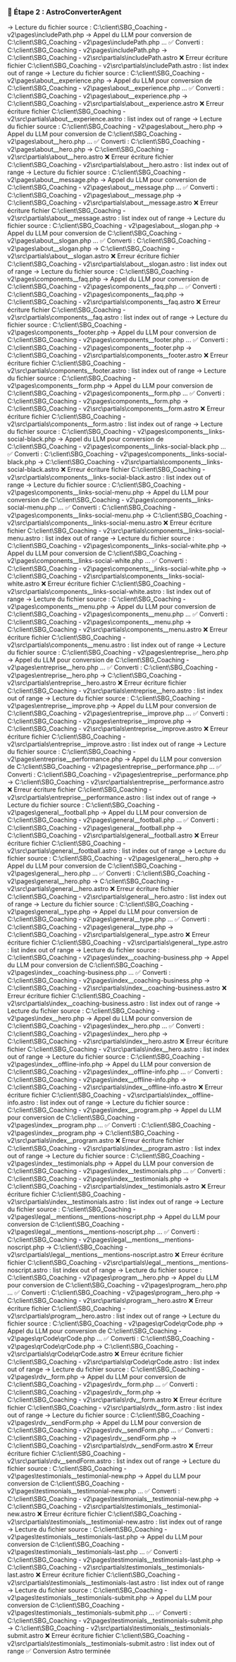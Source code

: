 ### 🧩 Étape 2 : AstroConverterAgent
   → Lecture du fichier source : C:\client\SBG_Coaching - v2\pages\includePath.php
   → Appel du LLM pour conversion de C:\client\SBG_Coaching - v2\pages\includePath.php ...
✅ Converti : C:\client\SBG_Coaching - v2\pages\includePath.php → C:\client\SBG_Coaching - v2\src\partials\includePath.astro
❌ Erreur écriture fichier C:\client\SBG_Coaching - v2\src\partials\includePath.astro : list index out of range
   → Lecture du fichier source : C:\client\SBG_Coaching - v2\pages\about\__experience.php
   → Appel du LLM pour conversion de C:\client\SBG_Coaching - v2\pages\about\__experience.php ...
✅ Converti : C:\client\SBG_Coaching - v2\pages\about\__experience.php → C:\client\SBG_Coaching - v2\src\partials\about\__experience.astro
❌ Erreur écriture fichier C:\client\SBG_Coaching - v2\src\partials\about\__experience.astro : list index out of range
   → Lecture du fichier source : C:\client\SBG_Coaching - v2\pages\about\__hero.php
   → Appel du LLM pour conversion de C:\client\SBG_Coaching - v2\pages\about\__hero.php ...
✅ Converti : C:\client\SBG_Coaching - v2\pages\about\__hero.php → C:\client\SBG_Coaching - v2\src\partials\about\__hero.astro
❌ Erreur écriture fichier C:\client\SBG_Coaching - v2\src\partials\about\__hero.astro : list index out of range
   → Lecture du fichier source : C:\client\SBG_Coaching - v2\pages\about\__message.php
   → Appel du LLM pour conversion de C:\client\SBG_Coaching - v2\pages\about\__message.php ...
✅ Converti : C:\client\SBG_Coaching - v2\pages\about\__message.php → C:\client\SBG_Coaching - v2\src\partials\about\__message.astro
❌ Erreur écriture fichier C:\client\SBG_Coaching - v2\src\partials\about\__message.astro : list index out of range
   → Lecture du fichier source : C:\client\SBG_Coaching - v2\pages\about\__slogan.php
   → Appel du LLM pour conversion de C:\client\SBG_Coaching - v2\pages\about\__slogan.php ...
✅ Converti : C:\client\SBG_Coaching - v2\pages\about\__slogan.php → C:\client\SBG_Coaching - v2\src\partials\about\__slogan.astro
❌ Erreur écriture fichier C:\client\SBG_Coaching - v2\src\partials\about\__slogan.astro : list index out of range
   → Lecture du fichier source : C:\client\SBG_Coaching - v2\pages\components\__faq.php
   → Appel du LLM pour conversion de C:\client\SBG_Coaching - v2\pages\components\__faq.php ...
✅ Converti : C:\client\SBG_Coaching - v2\pages\components\__faq.php → C:\client\SBG_Coaching - v2\src\partials\components\__faq.astro
❌ Erreur écriture fichier C:\client\SBG_Coaching - v2\src\partials\components\__faq.astro : list index out of range
   → Lecture du fichier source : C:\client\SBG_Coaching - v2\pages\components\__footer.php
   → Appel du LLM pour conversion de C:\client\SBG_Coaching - v2\pages\components\__footer.php ...
✅ Converti : C:\client\SBG_Coaching - v2\pages\components\__footer.php → C:\client\SBG_Coaching - v2\src\partials\components\__footer.astro
❌ Erreur écriture fichier C:\client\SBG_Coaching - v2\src\partials\components\__footer.astro : list index out of range
   → Lecture du fichier source : C:\client\SBG_Coaching - v2\pages\components\__form.php
   → Appel du LLM pour conversion de C:\client\SBG_Coaching - v2\pages\components\__form.php ...
✅ Converti : C:\client\SBG_Coaching - v2\pages\components\__form.php → C:\client\SBG_Coaching - v2\src\partials\components\__form.astro
❌ Erreur écriture fichier C:\client\SBG_Coaching - v2\src\partials\components\__form.astro : list index out of range
   → Lecture du fichier source : C:\client\SBG_Coaching - v2\pages\components\__links-social-black.php
   → Appel du LLM pour conversion de C:\client\SBG_Coaching - v2\pages\components\__links-social-black.php ...
✅ Converti : C:\client\SBG_Coaching - v2\pages\components\__links-social-black.php → C:\client\SBG_Coaching - v2\src\partials\components\__links-social-black.astro
❌ Erreur écriture fichier C:\client\SBG_Coaching - v2\src\partials\components\__links-social-black.astro : list index out of range
   → Lecture du fichier source : C:\client\SBG_Coaching - v2\pages\components\__links-social-menu.php
   → Appel du LLM pour conversion de C:\client\SBG_Coaching - v2\pages\components\__links-social-menu.php ...
✅ Converti : C:\client\SBG_Coaching - v2\pages\components\__links-social-menu.php → C:\client\SBG_Coaching - v2\src\partials\components\__links-social-menu.astro
❌ Erreur écriture fichier C:\client\SBG_Coaching - v2\src\partials\components\__links-social-menu.astro : list index out of range
   → Lecture du fichier source : C:\client\SBG_Coaching - v2\pages\components\__links-social-white.php
   → Appel du LLM pour conversion de C:\client\SBG_Coaching - v2\pages\components\__links-social-white.php ...
✅ Converti : C:\client\SBG_Coaching - v2\pages\components\__links-social-white.php → C:\client\SBG_Coaching - v2\src\partials\components\__links-social-white.astro
❌ Erreur écriture fichier C:\client\SBG_Coaching - v2\src\partials\components\__links-social-white.astro : list index out of range
   → Lecture du fichier source : C:\client\SBG_Coaching - v2\pages\components\__menu.php
   → Appel du LLM pour conversion de C:\client\SBG_Coaching - v2\pages\components\__menu.php ...
✅ Converti : C:\client\SBG_Coaching - v2\pages\components\__menu.php → C:\client\SBG_Coaching - v2\src\partials\components\__menu.astro
❌ Erreur écriture fichier C:\client\SBG_Coaching - v2\src\partials\components\__menu.astro : list index out of range
   → Lecture du fichier source : C:\client\SBG_Coaching - v2\pages\entreprise\__hero.php
   → Appel du LLM pour conversion de C:\client\SBG_Coaching - v2\pages\entreprise\__hero.php ...
✅ Converti : C:\client\SBG_Coaching - v2\pages\entreprise\__hero.php → C:\client\SBG_Coaching - v2\src\partials\entreprise\__hero.astro
❌ Erreur écriture fichier C:\client\SBG_Coaching - v2\src\partials\entreprise\__hero.astro : list index out of range
   → Lecture du fichier source : C:\client\SBG_Coaching - v2\pages\entreprise\__improve.php
   → Appel du LLM pour conversion de C:\client\SBG_Coaching - v2\pages\entreprise\__improve.php ...
✅ Converti : C:\client\SBG_Coaching - v2\pages\entreprise\__improve.php → C:\client\SBG_Coaching - v2\src\partials\entreprise\__improve.astro
❌ Erreur écriture fichier C:\client\SBG_Coaching - v2\src\partials\entreprise\__improve.astro : list index out of range
   → Lecture du fichier source : C:\client\SBG_Coaching - v2\pages\entreprise\__performance.php
   → Appel du LLM pour conversion de C:\client\SBG_Coaching - v2\pages\entreprise\__performance.php ...
✅ Converti : C:\client\SBG_Coaching - v2\pages\entreprise\__performance.php → C:\client\SBG_Coaching - v2\src\partials\entreprise\__performance.astro
❌ Erreur écriture fichier C:\client\SBG_Coaching - v2\src\partials\entreprise\__performance.astro : list index out of range
   → Lecture du fichier source : C:\client\SBG_Coaching - v2\pages\general\__football.php
   → Appel du LLM pour conversion de C:\client\SBG_Coaching - v2\pages\general\__football.php ...
✅ Converti : C:\client\SBG_Coaching - v2\pages\general\__football.php → C:\client\SBG_Coaching - v2\src\partials\general\__football.astro
❌ Erreur écriture fichier C:\client\SBG_Coaching - v2\src\partials\general\__football.astro : list index out of range
   → Lecture du fichier source : C:\client\SBG_Coaching - v2\pages\general\__hero.php
   → Appel du LLM pour conversion de C:\client\SBG_Coaching - v2\pages\general\__hero.php ...
✅ Converti : C:\client\SBG_Coaching - v2\pages\general\__hero.php → C:\client\SBG_Coaching - v2\src\partials\general\__hero.astro
❌ Erreur écriture fichier C:\client\SBG_Coaching - v2\src\partials\general\__hero.astro : list index out of range
   → Lecture du fichier source : C:\client\SBG_Coaching - v2\pages\general\__type.php
   → Appel du LLM pour conversion de C:\client\SBG_Coaching - v2\pages\general\__type.php ...
✅ Converti : C:\client\SBG_Coaching - v2\pages\general\__type.php → C:\client\SBG_Coaching - v2\src\partials\general\__type.astro
❌ Erreur écriture fichier C:\client\SBG_Coaching - v2\src\partials\general\__type.astro : list index out of range
   → Lecture du fichier source : C:\client\SBG_Coaching - v2\pages\index\__coaching-business.php
   → Appel du LLM pour conversion de C:\client\SBG_Coaching - v2\pages\index\__coaching-business.php ...
✅ Converti : C:\client\SBG_Coaching - v2\pages\index\__coaching-business.php → C:\client\SBG_Coaching - v2\src\partials\index\__coaching-business.astro
❌ Erreur écriture fichier C:\client\SBG_Coaching - v2\src\partials\index\__coaching-business.astro : list index out of range
   → Lecture du fichier source : C:\client\SBG_Coaching - v2\pages\index\__hero.php
   → Appel du LLM pour conversion de C:\client\SBG_Coaching - v2\pages\index\__hero.php ...
✅ Converti : C:\client\SBG_Coaching - v2\pages\index\__hero.php → C:\client\SBG_Coaching - v2\src\partials\index\__hero.astro
❌ Erreur écriture fichier C:\client\SBG_Coaching - v2\src\partials\index\__hero.astro : list index out of range
   → Lecture du fichier source : C:\client\SBG_Coaching - v2\pages\index\__offline-info.php
   → Appel du LLM pour conversion de C:\client\SBG_Coaching - v2\pages\index\__offline-info.php ...
✅ Converti : C:\client\SBG_Coaching - v2\pages\index\__offline-info.php → C:\client\SBG_Coaching - v2\src\partials\index\__offline-info.astro
❌ Erreur écriture fichier C:\client\SBG_Coaching - v2\src\partials\index\__offline-info.astro : list index out of range
   → Lecture du fichier source : C:\client\SBG_Coaching - v2\pages\index\__program.php
   → Appel du LLM pour conversion de C:\client\SBG_Coaching - v2\pages\index\__program.php ...
✅ Converti : C:\client\SBG_Coaching - v2\pages\index\__program.php → C:\client\SBG_Coaching - v2\src\partials\index\__program.astro
❌ Erreur écriture fichier C:\client\SBG_Coaching - v2\src\partials\index\__program.astro : list index out of range
   → Lecture du fichier source : C:\client\SBG_Coaching - v2\pages\index\__testimonials.php
   → Appel du LLM pour conversion de C:\client\SBG_Coaching - v2\pages\index\__testimonials.php ...
✅ Converti : C:\client\SBG_Coaching - v2\pages\index\__testimonials.php → C:\client\SBG_Coaching - v2\src\partials\index\__testimonials.astro
❌ Erreur écriture fichier C:\client\SBG_Coaching - v2\src\partials\index\__testimonials.astro : list index out of range
   → Lecture du fichier source : C:\client\SBG_Coaching - v2\pages\legal__mentions\__mentions-noscript.php
   → Appel du LLM pour conversion de C:\client\SBG_Coaching - v2\pages\legal__mentions\__mentions-noscript.php ...
✅ Converti : C:\client\SBG_Coaching - v2\pages\legal__mentions\__mentions-noscript.php → C:\client\SBG_Coaching - v2\src\partials\legal__mentions\__mentions-noscript.astro
❌ Erreur écriture fichier C:\client\SBG_Coaching - v2\src\partials\legal__mentions\__mentions-noscript.astro : list index out of range
   → Lecture du fichier source : C:\client\SBG_Coaching - v2\pages\program\__hero.php
   → Appel du LLM pour conversion de C:\client\SBG_Coaching - v2\pages\program\__hero.php ...
✅ Converti : C:\client\SBG_Coaching - v2\pages\program\__hero.php → C:\client\SBG_Coaching - v2\src\partials\program\__hero.astro
❌ Erreur écriture fichier C:\client\SBG_Coaching - v2\src\partials\program\__hero.astro : list index out of range
   → Lecture du fichier source : C:\client\SBG_Coaching - v2\pages\qrCode\qrCode.php
   → Appel du LLM pour conversion de C:\client\SBG_Coaching - v2\pages\qrCode\qrCode.php ...
✅ Converti : C:\client\SBG_Coaching - v2\pages\qrCode\qrCode.php → C:\client\SBG_Coaching - v2\src\partials\qrCode\qrCode.astro
❌ Erreur écriture fichier C:\client\SBG_Coaching - v2\src\partials\qrCode\qrCode.astro : list index out of range
   → Lecture du fichier source : C:\client\SBG_Coaching - v2\pages\rdv\__form.php
   → Appel du LLM pour conversion de C:\client\SBG_Coaching - v2\pages\rdv\__form.php ...
✅ Converti : C:\client\SBG_Coaching - v2\pages\rdv\__form.php → C:\client\SBG_Coaching - v2\src\partials\rdv\__form.astro
❌ Erreur écriture fichier C:\client\SBG_Coaching - v2\src\partials\rdv\__form.astro : list index out of range
   → Lecture du fichier source : C:\client\SBG_Coaching - v2\pages\rdv\__sendForm.php
   → Appel du LLM pour conversion de C:\client\SBG_Coaching - v2\pages\rdv\__sendForm.php ...
✅ Converti : C:\client\SBG_Coaching - v2\pages\rdv\__sendForm.php → C:\client\SBG_Coaching - v2\src\partials\rdv\__sendForm.astro
❌ Erreur écriture fichier C:\client\SBG_Coaching - v2\src\partials\rdv\__sendForm.astro : list index out of range
   → Lecture du fichier source : C:\client\SBG_Coaching - v2\pages\testimonials\__testimonial-new.php
   → Appel du LLM pour conversion de C:\client\SBG_Coaching - v2\pages\testimonials\__testimonial-new.php ...
✅ Converti : C:\client\SBG_Coaching - v2\pages\testimonials\__testimonial-new.php → C:\client\SBG_Coaching - v2\src\partials\testimonials\__testimonial-new.astro
❌ Erreur écriture fichier C:\client\SBG_Coaching - v2\src\partials\testimonials\__testimonial-new.astro : list index out of range
   → Lecture du fichier source : C:\client\SBG_Coaching - v2\pages\testimonials\__testimonials-last.php
   → Appel du LLM pour conversion de C:\client\SBG_Coaching - v2\pages\testimonials\__testimonials-last.php ...
✅ Converti : C:\client\SBG_Coaching - v2\pages\testimonials\__testimonials-last.php → C:\client\SBG_Coaching - v2\src\partials\testimonials\__testimonials-last.astro
❌ Erreur écriture fichier C:\client\SBG_Coaching - v2\src\partials\testimonials\__testimonials-last.astro : list index out of range
   → Lecture du fichier source : C:\client\SBG_Coaching - v2\pages\testimonials\__testimonials-submit.php
   → Appel du LLM pour conversion de C:\client\SBG_Coaching - v2\pages\testimonials\__testimonials-submit.php ...
✅ Converti : C:\client\SBG_Coaching - v2\pages\testimonials\__testimonials-submit.php → C:\client\SBG_Coaching - v2\src\partials\testimonials\__testimonials-submit.astro
❌ Erreur écriture fichier C:\client\SBG_Coaching - v2\src\partials\testimonials\__testimonials-submit.astro : list index out of range
✅ Conversion Astro terminée

